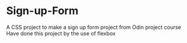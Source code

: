 # Sign-up-Form

A CSS project to make a sign up form
project from Odin project course
Have done this project by the use of flexbox
